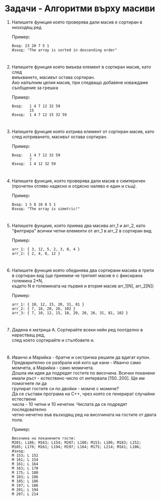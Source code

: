 # **Задачи - Алгоритми върху масиви**

1. Напишете функция която проверява дали масив е сортиран в низходящ ред<br>
    
    Пример:
    ```
    Вход: 23 20 7 5 1
    Изход: "The array is sorted in descending order"
    ```
#

2. Напишете функция която вмъква елемент в сортиран масив, като след<br>
вмъкването, масивът остава сортиран.<br>
Ако напълним целия масив, при следващо добавяне изваждаме съобщение за грешка<br>
    
    Пример:
    ```
    Вход:   1 4 7 12 32 59
            15
    Изход:  1 4 7 12 15 32 59
    ```
#

3. Напишете функция която изтрива елемент от сортиран масив, като<br>
след изтриването, масивът остава сортиран.<br>
    
    Пример:
    ```
    Вход:   1 4 7 12 32 59
            7
    Изход:  1 4 12 32 59
    ```
#

4. Напишете функция, която проверява дали масив е симтеричен<br>
(прочетен отляво надясно и отдясно наляво е един и същ).<br>
    
    Пример:
    ```
    Вход: 1 5 8 10 8 5 1
    Изход: "The array is simetric!"
    ```
#

5. Напишете фунцкия, която приема два масива arr_1 и arr_2, като<br>
"филтрира" всички четни елементи от arr_1 в arr_2 в сортиран вид.<br>

    Пример:
    ```
    arr_1: { 3, 12, 5, 2, 3, 8, 4 }
    arr_2: { 2, 4, 8, 12 }
    ```
#

6. Напишете функция която обединява два сортирани масива в трети<br>
в сортиран вид (ще приемем че третият масив е с фиксирана големина 2*N,<br>
където N е големината на първия и втория масив arr_1[N], arr_2[N])<br>
    
    Пример:
    ```
    arr_1: { 10, 12, 15, 20, 31, 81 }
    arr_2: { 7, 18, 20, 26, 102 }
    arr_3: { 7, 10, 12, 15, 18, 20, 20, 26, 31, 81, 102 }
    ```
#

7. Дадена е матрица А. Сортирайте всеки нейн ред поотделно в нарастващ ред,<br>
след което сортирайте и стълбовете и.<br>
#

8. Иванчо и Марийка - братче и сестричка решили да вдигат купон.<br>
Предварително се разбрали кой кого ще кани - Иванчо само момчета, а Марийка - само момичета.<br>
Дошла им идея да подредят гостите по височина. Всички поканени<br>
имали ръст - естествено число от интервала [150..200]. Ще им помогнете ли да<br>
групират гостите си по двойки - момче с момиче?<br>
Да се състави програма на C++, чрез която се генерират случайни естествени<br>
числа - 10 четни и 10 нечетни. Числата да се подредят последователно<br>
четно-нечетно във възходящ ред на височината на гостите от двата пола.<br>
    
    Пример:
    ```
    Височина на поканените гости:
    M201; L186; M163; L154; M207; L180; M153; L186; M183; L152;
    M185; L170; M161; L194; M197; L164; M175; L214; M161; L186;
    Изход:
    M 153; L 152
    M 161; L 154
    M 161; L 164
    M 163; L 170
    M 175; L 180
    M 183; L 186
    M 185; L 186
    M 197; L 186
    M 201; L 194
    M 207; L 214
    ```
#